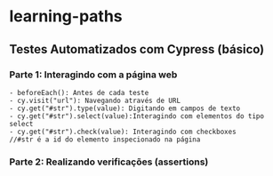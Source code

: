 # learning-paths
## Testes Automatizados com Cypress (básico)
### Parte 1: Interagindo com a página web 

    - beforeEach(): Antes de cada teste
    - cy.visit("url"): Navegando através de URL
    - cy.get("#str").type(value): Digitando em campos de texto
    - cy.get("#str").select(value):Interagindo com elementos do tipo select
    - cy.get("#str").check(value): Interagindo com checkboxes
    //#str é a id do elemento inspecionado na página

### Parte 2: Realizando verificações (assertions)